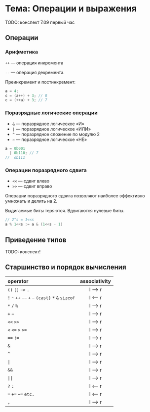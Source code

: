 # Тема: Операции и выражения

TODO: конспект 7.09 первый час

## Операции

### Арифметика

`++` — операция инкремента

`--` — операция декремента.

Преинкремент и постинкремент:

```c
a = 4;
c = (a++) + 3; // 8
c = (++a) + 3; // 7
```

### Поразрядные логические операции

* `&` — поразрядное логическое «И»
* `|` — поразрядное логическое «ИЛИ»
* `^` — поразрядное сложение по модулю 2
* `~` — поразрядное логическое «НЕ»

```c
a = 0b001
  | 0b110; // 7
//  ob111
```

### Операции поразрядного сдвига

* `<<` — сдвиг влево
* `>>` — сдвиг вправо

Операции поразрядного сдвига позволяют наиболее эффективно умножать и делить на 2.

Выдигаемые биты теряются. Вдвигаются нулевые биты.

```c
// 2^s = 1<<s
a % 1<<s := a & (1<<s - 1)
```

## Приведение типов

TODO: конспект!

## Старшинство и порядок вычисления

| operator | associativity |
| :--- | :---: |
| `()` `[]` `−>` `.` | l --&gt; r |
| `!` `~` `++` `−−` `+` `−` `(cast)` `*` `&` `sizeof` | l &lt;-- r |
| `*` `/` `%` | l --&gt; r |
| `+` `−` | l --&gt; r |
| `<<` `>>` | l --&gt; r |
| `<` `<=` `>` `>=` | l --&gt; r |
| `==` `!=` | l --&gt; r |
| `&` | l --&gt; r |
| `^` | l --&gt; r |
| <code>&#124;</code> | l --&gt; r |
| `&&` | l --&gt; r |
| <code>&#124;&#124;</code> | l --&gt; r |
| `?` `:` | l &lt;-- r |
| `=` `+=` `−=` `etc.` | l &lt;-- r |
| `,` | l --&gt; r |



